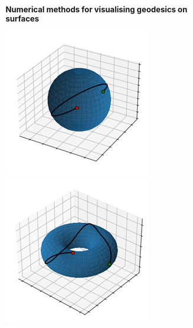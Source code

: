 ## Numerical methods for visualising geodesics on surfaces

![A portion of a sphere geodesic](images/Sphere.png)

![A portion of a torus geodesic](images/Torus.png)
